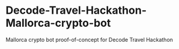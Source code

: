 # Decode-Travel-Hackathon-Mallorca-crypto-bot
Mallorca crypto bot proof-of-concept for Decode Travel Hackathon
